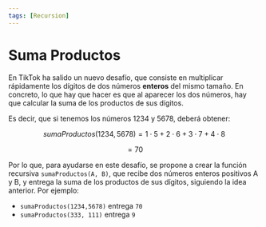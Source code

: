 ```yaml
---
tags: [Recursion]
---
```


# Suma Productos

En TikTok ha salido un nuevo desafío, que consiste en multiplicar rápidamente los dígitos de dos números **enteros** del mismo tamaño. En concreto, lo que hay que hacer es que al aparecer los dos números, hay que calcular la suma de los productos de sus dígitos.

Es decir, que si tenemos los números 1234 y 5678, deberá obtener:

$$sumaProductos(1234, 5678) = 1 ⋅ 5 + 2 ⋅ 6 + 3 ⋅ 7 + 4 ⋅ 8  $$

$$  = 70 $$

Por lo que, para ayudarse en este desafío, se propone a crear la función recursiva `sumaProductos(A, B)`, que recibe dos números enteros positivos A y B, y entrega la suma de los productos de sus dígitos, siguiendo la idea anterior. Por ejemplo:

- `sumaProductos(1234,5678)` entrega `70`
- `sumaProductos(333, 111)` entrega `9`